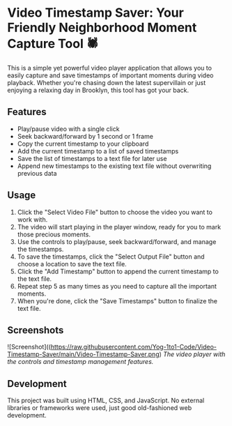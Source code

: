 # Video Timestamp Saver: Your Friendly Neighborhood Moment Capture Tool 🕷️

This is a simple yet powerful video player application that allows you to easily capture and save timestamps of important moments during video playback. Whether you're chasing down the latest supervillain or just enjoying a relaxing day in Brooklyn, this tool has got your back.

## Features

- Play/pause video with a single click
- Seek backward/forward by 1 second or 1 frame
- Copy the current timestamp to your clipboard
- Add the current timestamp to a list of saved timestamps
- Save the list of timestamps to a text file for later use
- Append new timestamps to the existing text file without overwriting previous data

## Usage

1. Click the "Select Video File" button to choose the video you want to work with.
2. The video will start playing in the player window, ready for you to mark those precious moments.
3. Use the controls to play/pause, seek backward/forward, and manage the timestamps.
4. To save the timestamps, click the "Select Output File" button and choose a location to save the text file.
5. Click the "Add Timestamp" button to append the current timestamp to the text file.
6. Repeat step 5 as many times as you need to capture all the important moments.
7. When you're done, click the "Save Timestamps" button to finalize the text file.

## Screenshots

![Screenshot]((https://raw.githubusercontent.com/Yog-1to1-Code/Video-Timestamp-Saver/main/Video-Timestamp-Saver.png)
*The video player with the controls and timestamp management features.*


## Development

This project was built using HTML, CSS, and JavaScript. No external libraries or frameworks were used, just good old-fashioned web development.